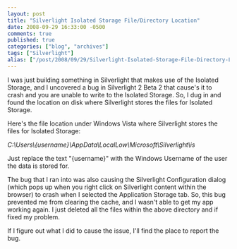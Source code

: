 ```yaml
---
layout: post
title: "Silverlight Isolated Storage File/Directory Location"
date: 2008-09-29 16:33:00 -0500
comments: true
published: true
categories: ["blog", "archives"]
tags: ["Silverlight"]
alias: ["/post/2008/09/29/Silverlight-Isolated-Storage-File-Directory-Location", "/post/2008/09/29/silverlight-isolated-storage-file-directory-location"]
---
```

<!-- more -->
<p>
I was just building something in Silverlight that makes use of the Isolated Storage, and I uncovered a bug in Silverlight 2 Beta 2 that cause&#39;s it to crash and you are unable to write to the Isolated Storage. So, I dug in and found the location on disk where Silverlight stores the files for Isolated Storage.
</p>
<p>
Here&#39;s the file location under Windows Vista where Silverlight stores the files for Isolated Storage:
</p>
<p>
<em>C:\Users\{username}\AppData\LocalLow\Microsoft\Silverlight\is</em>
</p>
<p>
Just replace the text &quot;{username}&quot; with the Windows Username of the user the data is stored for.
</p>
<p>
The bug that I ran into was also causing the Silverlight Configuration dialog (which pops up when you right click on Silverlight content within the browser) to crash when I selected the Application Storage tab. So, this bug prevented me from clearing the cache, and I wasn&#39;t able to get my app working again. I just deleted all the files within the above directory and if fixed my problem.
</p>
<p>
If I figure out what I did to cause the issue, I&#39;ll find the place to report the bug. 
</p>
